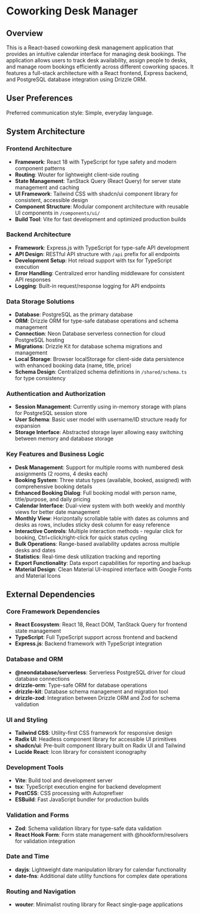 # Coworking Desk Manager

## Overview

This is a React-based coworking desk management application that provides an intuitive calendar interface for managing desk bookings. The application allows users to track desk availability, assign people to desks, and manage room bookings efficiently across different coworking spaces. It features a full-stack architecture with a React frontend, Express backend, and PostgreSQL database integration using Drizzle ORM.

## User Preferences

Preferred communication style: Simple, everyday language.

## System Architecture

### Frontend Architecture
- **Framework**: React 18 with TypeScript for type safety and modern component patterns
- **Routing**: Wouter for lightweight client-side routing
- **State Management**: TanStack Query (React Query) for server state management and caching
- **UI Framework**: Tailwind CSS with shadcn/ui component library for consistent, accessible design
- **Component Structure**: Modular component architecture with reusable UI components in `/components/ui/`
- **Build Tool**: Vite for fast development and optimized production builds

### Backend Architecture
- **Framework**: Express.js with TypeScript for type-safe API development
- **API Design**: RESTful API structure with `/api` prefix for all endpoints
- **Development Setup**: Hot reload support with tsx for TypeScript execution
- **Error Handling**: Centralized error handling middleware for consistent API responses
- **Logging**: Built-in request/response logging for API endpoints

### Data Storage Solutions
- **Database**: PostgreSQL as the primary database
- **ORM**: Drizzle ORM for type-safe database operations and schema management
- **Connection**: Neon Database serverless connection for cloud PostgreSQL hosting
- **Migrations**: Drizzle Kit for database schema migrations and management
- **Local Storage**: Browser localStorage for client-side data persistence with enhanced booking data (name, title, price)
- **Schema Design**: Centralized schema definitions in `/shared/schema.ts` for type consistency

### Authentication and Authorization
- **Session Management**: Currently using in-memory storage with plans for PostgreSQL session store
- **User Schema**: Basic user model with username/ID structure ready for expansion
- **Storage Interface**: Abstracted storage layer allowing easy switching between memory and database storage

### Key Features and Business Logic
- **Desk Management**: Support for multiple rooms with numbered desk assignments (2 rooms, 4 desks each)
- **Booking System**: Three status types (available, booked, assigned) with comprehensive booking details
- **Enhanced Booking Dialog**: Full booking modal with person name, title/purpose, and daily pricing
- **Calendar Interface**: Dual-view system with both weekly and monthly views for better date management
- **Monthly View**: Horizontally scrollable table with dates as columns and desks as rows, includes sticky desk column for easy reference
- **Interactive Controls**: Multiple interaction methods - regular click for booking, Ctrl+click/right-click for quick status cycling
- **Bulk Operations**: Range-based availability updates across multiple desks and dates
- **Statistics**: Real-time desk utilization tracking and reporting
- **Export Functionality**: Data export capabilities for reporting and backup
- **Material Design**: Clean Material UI-inspired interface with Google Fonts and Material Icons

## External Dependencies

### Core Framework Dependencies
- **React Ecosystem**: React 18, React DOM, TanStack Query for frontend state management
- **TypeScript**: Full TypeScript support across frontend and backend
- **Express.js**: Backend framework with TypeScript integration

### Database and ORM
- **@neondatabase/serverless**: Serverless PostgreSQL driver for cloud database connections
- **drizzle-orm**: Type-safe ORM for database operations
- **drizzle-kit**: Database schema management and migration tool
- **drizzle-zod**: Integration between Drizzle ORM and Zod for schema validation

### UI and Styling
- **Tailwind CSS**: Utility-first CSS framework for responsive design
- **Radix UI**: Headless component library for accessible UI primitives
- **shadcn/ui**: Pre-built component library built on Radix UI and Tailwind
- **Lucide React**: Icon library for consistent iconography

### Development Tools
- **Vite**: Build tool and development server
- **tsx**: TypeScript execution engine for backend development
- **PostCSS**: CSS processing with Autoprefixer
- **ESBuild**: Fast JavaScript bundler for production builds

### Validation and Forms
- **Zod**: Schema validation library for type-safe data validation
- **React Hook Form**: Form state management with @hookform/resolvers for validation integration

### Date and Time
- **dayjs**: Lightweight date manipulation library for calendar functionality
- **date-fns**: Additional date utility functions for complex date operations

### Routing and Navigation
- **wouter**: Minimalist routing library for React single-page applications